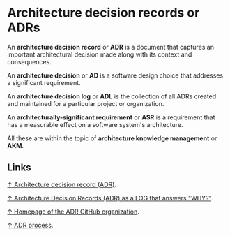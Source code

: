 # Architecture decision records or ADRs

An **architecture decision record** or **ADR** is a document that captures an important architectural decision made along with its context and consequences.

An **architecture decision** or **AD** is a software design choice that addresses a significant requirement.

An **architecture decision log** or **ADL** is the collection of all ADRs created and maintained for a particular project or organization.

An **architecturally-significant requirement** or **ASR** is a requirement that has a measurable effect on a software system's architecture.

All these are within the topic of **architecture knowledge management** or **AKM**.

## Links

[↑ Architecture decision record (ADR)](https://github.com/joelparkerhenderson/architecture-decision-record).

[↑ Architecture Decision Records (ADR) as a LOG that answers "WHY?"](https://www.youtube.com/watch?v=6H6zfCNeqek).

[↑ Homepage of the ADR GitHub organization](https://adr.github.io).

[↑ ADR process](https://docs.aws.amazon.com/prescriptive-guidance/latest/architectural-decision-records/adr-process.html).
